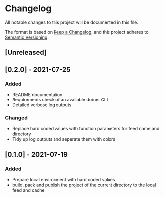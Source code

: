 # Changelog

All notable changes to this project will be documented in this file.

The format is based on [Keep a Changelog](https://keepachangelog.com/en/1.0.0/),
and this project adheres to [Semantic Versioning](https://semver.org/spec/v2.0.0.html).

## [Unreleased]

## [0.2.0] - 2021-07-25

### Added

- README documentation
- Requirements check of an available dotnet CLI
- Detailed verbose log outputs

### Changed

- Replace hard coded values with function parameters for feed name and directory
- Tidy up log outputs and seperate them with colors

## [0.1.0] - 2021-07-19

### Added

- Prepare local environment with hard coded values
- build, pack and publish the project of the current directory to the local feed and cache
